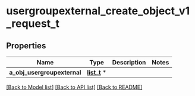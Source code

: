 # usergroupexternal_create_object_v1_request_t

## Properties
Name | Type | Description | Notes
------------ | ------------- | ------------- | -------------
**a_obj_usergroupexternal** | [**list_t**](usergroupexternal_request_compound.md) \* |  | 

[[Back to Model list]](../README.md#documentation-for-models) [[Back to API list]](../README.md#documentation-for-api-endpoints) [[Back to README]](../README.md)


